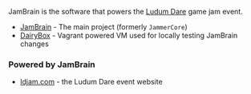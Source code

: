 JamBrain is the software that powers the [Ludum Dare](https://github.com/ludumdare) game jam event.

* [JamBrain](https://github.com/JamBrain/JamBrain) - The main project (formerly `JammerCore`)
* [DairyBox](https://github.com/JamBrain/DairyBox) - Vagrant powered VM used for locally testing JamBrain changes

### Powered by JamBrain
* [ldjam.com](https://ldjam.com) - the Ludum Dare event website
